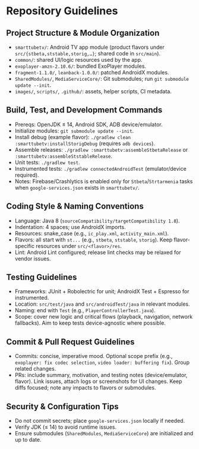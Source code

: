 # Repository Guidelines

## Project Structure & Module Organization
- `smarttubetv/`: Android TV app module (product flavors under `src/{stbeta,ststable,storig,…}`; shared code in `src/main`).
- `common/`: shared UI/logic resources used by the app.
- `exoplayer-amzn-2.10.6/`: bundled ExoPlayer modules.
- `fragment-1.1.0/`, `leanback-1.0.0/`: patched AndroidX modules.
- `SharedModules/`, `MediaServiceCore/`: Git submodules; run `git submodule update --init`.
- `images/`, `scripts/`, `.github/`: assets, helper scripts, CI metadata.

## Build, Test, and Development Commands
- Prereqs: OpenJDK ≤ 14, Android SDK, ADB device/emulator.
- Initialize modules: `git submodule update --init`.
- Install debug (example flavor): `./gradlew clean :smarttubetv:installStorigDebug` (requires `adb devices`).
- Assemble releases: `./gradlew :smarttubetv:assembleStbetaRelease` or `:smarttubetv:assembleStstableRelease`.
- Unit tests: `./gradlew test`.
- Instrumented tests: `./gradlew connectedAndroidTest` (emulator/device required).
- Notes: Firebase/Crashlytics is enabled only for `Stbeta`/`Strtarmenia` tasks when `google-services.json` exists in `smarttubetv/`.

## Coding Style & Naming Conventions
- Language: Java 8 (`sourceCompatibility/targetCompatibility 1.8`).
- Indentation: 4 spaces; use AndroidX imports.
- Resources: snake_case (e.g., `ic_play.xml`, `activity_main.xml`).
- Flavors: all start with `st...` (e.g., `stbeta`, `ststable`, `storig`). Keep flavor-specific resources under `src/<flavor>/res`.
- Lint: Android Lint configured; release lint checks may be relaxed for vendor issues.

## Testing Guidelines
- Frameworks: JUnit + Robolectric for unit; AndroidX Test + Espresso for instrumented.
- Location: `src/test/java` and `src/androidTest/java` in relevant modules.
- Naming: end with `Test` (e.g., `PlayerControllerTest.java`).
- Scope: cover new logic and critical flows (playback, navigation, network fallbacks). Aim to keep tests device-agnostic where possible.

## Commit & Pull Request Guidelines
- Commits: concise, imperative mood. Optional scope prefix (e.g., `exoplayer: fix codec selection`, `video loader: buffering fix`). Group related changes.
- PRs: include summary, motivation, and testing notes (device/emulator, flavor). Link issues, attach logs or screenshots for UI changes. Keep diffs focused; note any impacts to flavors or submodules.

## Security & Configuration Tips
- Do not commit secrets; place `google-services.json` locally if needed.
- Verify JDK (≤ 14) to avoid runtime issues.
- Ensure submodules (`SharedModules`, `MediaServiceCore`) are initialized and up to date.
